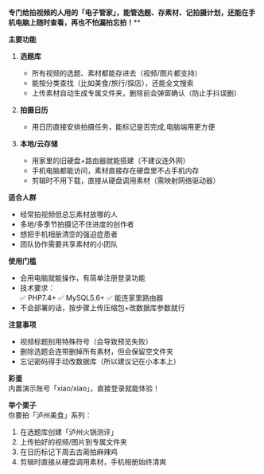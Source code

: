**专门给拍视频的人用的「电子管家」，能管选题、存素材、记拍摄计划，还能在手机电脑上随时查看，再也不怕漏拍忘拍！****

**主要功能**  
1. **选题库**  
   - 所有视频的选题、素材都能存进去（视频/图片都支持）  
   - 能按分类查找（比如美食/旅行/探店），还能全文搜索  
   - 上传素材自动生成专属文件夹，删除前会弹窗确认（防止手抖误删）  

2. **拍摄日历**  
   - 用日历直接安排拍摄任务，能标记是否完成,电脑端用更方便

3. **本地/云存储**  
   - 用家里的旧硬盘+路由器就能搭建（不建议连外网）  
   - 手机电脑都能访问，素材直接存在硬盘里不占手机内存  
   - 剪辑时不用下载，直接从硬盘调用素材（需映射网络驱动器）  

**适合人群**  
- 经常拍视频但总忘素材放哪的人  
- 多地/多季节拍摄记不住进度的创作者  
- 想把手机相册清空的强迫症患者  
- 团队协作需要共享素材的小团队  

**使用门槛**  
- 会用电脑就能操作，有简单注册登录功能  
- 技术要求：  
  ✅ PHP7.4+ ✅ MySQL5.6+ ✅ 能连家里路由器  
- 不会部署的话，按步骤上传压缩包+改数据库参数就行  

**注意事项**  
- 视频标题别用特殊符号（会导致预览失败）  
- 删除选题会连带删掉所有素材，但会保留空文件夹  
- 忘记密码得手动改数据库（所以建议记在小本本上）  

**彩蛋**  
内置演示账号「xiao/xiao」，直接登录就能体验！  

**举个栗子**  
你要拍「泸州美食」系列：  
 1. 在选题库创建「泸州火锅测评」  
 2. 上传拍好的视频/图片到专属文件夹  
 3. 在日历标记下周去古蔺拍麻辣鸡  
 4. 剪辑时直接从硬盘调用素材，手机相册始终清爽
